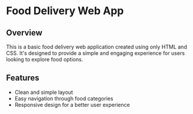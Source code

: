 # Food Delivery Web App

## Overview

This is a basic food delivery web application created using only HTML and CSS. It's designed to provide a simple and engaging experience for users looking to explore food options.

## Features

- Clean and simple layout
- Easy navigation through food categories
- Responsive design for a better user experience

